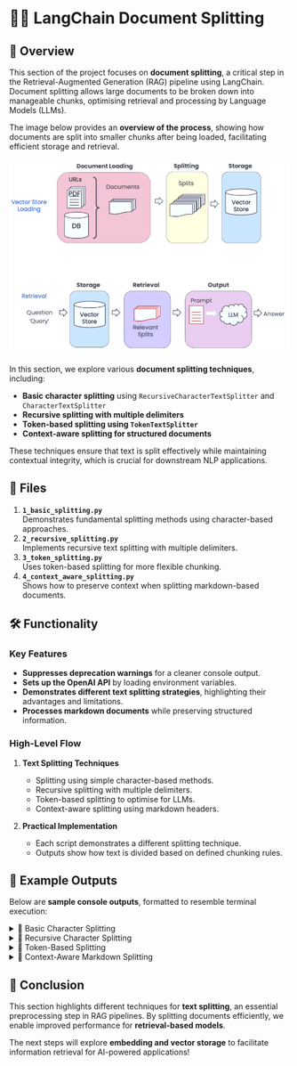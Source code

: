 # 🦜🔗 **LangChain Document Splitting**

## 📖 **Overview**

This section of the project focuses on **document splitting**, a critical step in the Retrieval-Augmented Generation (RAG) pipeline using LangChain. Document splitting allows large documents to be broken down into manageable chunks, optimising retrieval and processing by Language Models (LLMs).

The image below provides an **overview of the process**, showing how documents are split into smaller chunks after being loaded, facilitating efficient storage and retrieval.

![Document Splitting Overview](images/document_splitting.png)

In this section, we explore various **document splitting techniques**, including:

- **Basic character splitting** using `RecursiveCharacterTextSplitter` and `CharacterTextSplitter`
- **Recursive splitting with multiple delimiters**
- **Token-based splitting using `TokenTextSplitter`**
- **Context-aware splitting for structured documents**

These techniques ensure that text is split effectively while maintaining contextual integrity, which is crucial for downstream NLP applications.

## 📂 **Files**

1. **`1_basic_splitting.py`**  
   Demonstrates fundamental splitting methods using character-based approaches.
2. **`2_recursive_splitting.py`**  
   Implements recursive text splitting with multiple delimiters.
3. **`3_token_splitting.py`**  
   Uses token-based splitting for more flexible chunking.
4. **`4_context_aware_splitting.py`**  
   Shows how to preserve context when splitting markdown-based documents.

## 🛠 **Functionality**

### **Key Features**

- **Suppresses deprecation warnings** for a cleaner console output.
- **Sets up the OpenAI API** by loading environment variables.
- **Demonstrates different text splitting strategies**, highlighting their advantages and limitations.
- **Processes markdown documents** while preserving structured information.

### **High-Level Flow**

1. **Text Splitting Techniques**  
   - Splitting using simple character-based methods.
   - Recursive splitting with multiple delimiters.
   - Token-based splitting to optimise for LLMs.
   - Context-aware splitting using markdown headers.

2. **Practical Implementation**  
   - Each script demonstrates a different splitting technique.
   - Outputs show how text is divided based on defined chunking rules.

## 📝 **Example Outputs**

Below are **sample console outputs**, formatted to resemble terminal execution:

<details>
<summary>📄 Basic Character Splitting</summary>

```python
from langchain.text_splitter import RecursiveCharacterTextSplitter, CharacterTextSplitter

text1 = "abcdefghijklmnopqrstuvwxyz"
r_splitter = RecursiveCharacterTextSplitter(chunk_size=26, chunk_overlap=4)
print(r_splitter.split_text(text1))
```

```plaintext
['abcdefghijklmnopqrstuvwxyz']
```
</details>

<details>
<summary>🔄 Recursive Character Splitting</summary>

```python
text2 = "abcdefghijklmnopqrstuvwxyzabcdefg"
print(r_splitter.split_text(text2))
```

```plaintext
['abcdefghijklmnopqrstuvwxyz', 'wxyzabcdefg']
```
</details>

<details>
<summary>🔢 Token-Based Splitting</summary>

```python
from langchain.text_splitter import TokenTextSplitter

text_splitter = TokenTextSplitter(chunk_size=1, chunk_overlap=0)
text1 = "foo bar bazzyfoo"
print(text_splitter.split_text(text1))
```

```plaintext
['foo', 'bar', 'bazzyfoo']
```
</details>

<details>
<summary>📑 Context-Aware Markdown Splitting</summary>

```python
from langchain.text_splitter import MarkdownHeaderTextSplitter

markdown_document = """# Title\n\n## Chapter 1\n\nHi this is Jim\n\nHi this is Joe\n\n### Section\n\nHi this is Lance\n\n## Chapter 2\n\nHi this is Molly"""
headers_to_split_on = [("#", "Header 1"), ("##", "Header 2"), ("###", "Header 3")]

markdown_splitter = MarkdownHeaderTextSplitter(headers_to_split_on=headers_to_split_on)
md_header_splits = markdown_splitter.split_text(markdown_document)
print(md_header_splits[0])
```

```plaintext
Document(page_content='Hi this is Jim \nHi this is Joe', metadata={'Header 1': 'Title', 'Header 2': 'Chapter 1'})
```
</details>

## 🚀 **Conclusion**

This section highlights different techniques for **text splitting**, an essential preprocessing step in RAG pipelines. By splitting documents efficiently, we enable improved performance for **retrieval-based models**.

The next steps will explore **embedding and vector storage** to facilitate information retrieval for AI-powered applications!

